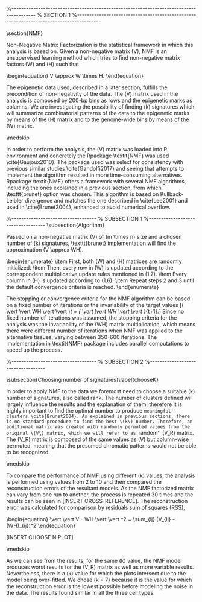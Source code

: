 %----------------------------------------------------------------------------------------
%	SECTION 1
%----------------------------------------------------------------------------------------

\section{NMF}

Non-Negative Matrix Factorization is the statistical framework in which this analysis is based on. Given a non-negative matrix \(V\), NMF is an unsupervised learning method which tries to find non-negative matrix factors \(W\) and \(H\) such that

\begin{equation}
     V \approx W \times H.
\end{equation}

The epigenetic data used, described in a later section, fulfills the precondition of non-negativity of the data. The \(V\) matrix used in the analysis is composed by 200-bp bins as rows and the epigenetic marks as columns. We are investigating the possibility of finding \(k\) signatures which will summarize combinatorial patterns of the data to the epigenetic marks by means of the \(H\) matrix and to the genome-wide bins by means of the \(W\) matrix.

\medskip

In order to perform the analysis, the \(V\) matrix was loaded into R environment and concretely the Rpackage \textit{NMF} was used \cite{Gaujoux2010}. The package used was select for consistency with previous similar studies \cite{Gandolfi2017} and seeing that attempts to implement the algorithm resulted in more time-consuming alternatives. Rpackage \textit{NMF} offers a framework with several NMF algorithms, including the ones explained in a previous section, from which \texttt{brunet} option was chosen. This algorithm is based on Kullback-Leibler divergence and matches the one described in \cite{Lee2001} and used in \cite{Brunet2004}, enhanced to avoid numerical overflow.

%-----------------------------------
%	SUBSECTION 1
%-----------------------------------
\subsection{Algorithm}

Passed on a non-negative matrix \(V\) of \(m \times n\) size and a chosen number of \(k\) signatures, \texttt{brunet} implementation will find the approximation \(V \approx WH\).

\begin{enumerate}
    \item First, both \(W\) and \(H\) matrices are randomly initialized.
    \item Then, every row in \(W\) is updated according to the correspondent multiplicative update rules mentioned in (1.7).
    \item Every column in \(H\) is updated according to (1.6).
    \item Repeat steps 2 and 3 until the default convergence criteria is reached.
\end{enumerate}

The stopping or convergence criteria for the NMF algorithm can be based on a fixed number of iterations or the invariability of the target values \[( \vert \vert WH \vert \vert  )_t = ( \vert \vert WH \vert \vert  )_{t+1}.\] Since no fixed number of iterations was assumed, the stopping criteria for the analysis was the invariability of the \(WH\) matrix multiplication, which means there were different number of iterations when NMF was applied to the alternative tissues, varying between 350-600 iterations. The implementation in \textit{NMF} package includes parallel computations to speed up the process.

%-----------------------------------
%	SUBSECTION 2
%-----------------------------------

\subsection{Choosing number of signatures}\label{chooseK}

In order to apply NMF to the data we foremost need to choose a suitable \(k\) number of signatures, also called rank. The number of clusters defined will largely influence the results and the explanation of them, therefore it is highly important to find the optimal number to produce ``meaningful'' clusters \cite{Brunet2004}. As explained in previous sections, there is no standard procedure to find the best \(k\) number. Therefore, an additional matrix was created with randomly permuted values from the original \(V\) matrix, which we will refer to as ``random'' \(V_R\) matrix. The \(V_R\) matrix is composed of the same values as \(V\) but column-wise permuted, meaning that the presumed chromatic patterns would not be able to be recognized.

\medskip

To compare the performance of NMF using different \(k\) values, the analysis is performed using values from 2 to 10 and then compared the reconstruction errors of the resultant models. As the NMF factorized matrix can vary from one run to another, the process is repeated 30 times and the results can be seen in [INSERT CROSS-REFERENCE]. The reconstruction error was calculated for comparison by residuals sum of squares (RSS),

\begin{equation}
     \vert \vert V - WH \vert \vert ^2 = \sum_{ij} (V_{ij} - (WH)_{ij})^2
\end{equation}

[INSERT CHOOSE N PLOT]

\medskip

As we can see from the results, for the same \(k\) value, the NMF model produces worst results for the \(V_R\) matrix as well as more variable results. Nevertheless, there is a \(k\) value for which the plots intersect due to the model being over-fitted. We chose \(k = 7\) because it is the value for which the reconstruction error is the lowest possible before modeling the noise in the data. The results found similar in all the three cell types.